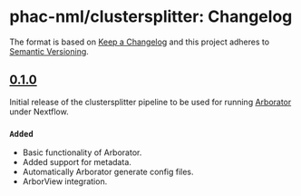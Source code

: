 # phac-nml/clustersplitter: Changelog

The format is based on [Keep a Changelog](https://keepachangelog.com/en/1.0.0/)
and this project adheres to [Semantic Versioning](https://semver.org/spec/v2.0.0.html).

## [0.1.0]

Initial release of the clustersplitter pipeline to be used for running [Arborator](https://github.com/phac-nml/arborator) under Nextflow.

### `Added`

- Basic functionality of Arborator.
- Added support for metadata.
- Automatically Arborator generate config files.
- ArborView integration.

[0.1.0]: https://github.com/phac-nml/clustersplitter/releases/tag/0.1.0